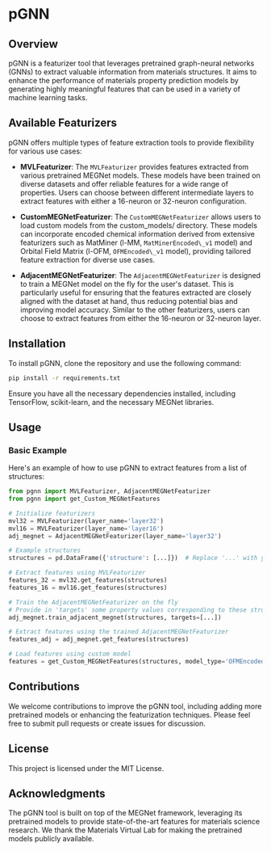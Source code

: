 # pGNN

## Overview

pGNN is a featurizer tool that leverages pretrained graph-neural networks (GNNs) to extract valuable information from materials structures. It aims to enhance the performance of materials property prediction models by generating highly meaningful features that can be used in a variety of machine learning tasks.

## Available Featurizers

pGNN offers multiple types of feature extraction tools to provide flexibility for various use cases:

- **MVLFeaturizer**: The `MVLFeaturizer` provides features extracted from various pretrained MEGNet models. These models have been trained on diverse datasets and offer reliable features for a wide range of properties. Users can choose between different intermediate layers to extract features with either a 16-neuron or 32-neuron configuration.

- **CustomMEGNetFeaturizer**: The `CustomMEGNetFeaturizer` allows users to load custom models from the custom\_models/ directory. These models can incorporate encoded chemical information derived from extensive featurizers such as MatMiner (l-MM, `MatMinerEncoded\_v1` model) and Orbital Field Matrix (l-OFM, `OFMEncoded\_v1` model), providing tailored feature extraction for diverse use cases.

- **AdjacentMEGNetFeaturizer**: The `AdjacentMEGNetFeaturizer` is designed to train a MEGNet model on the fly for the user's dataset. This is particularly useful for ensuring that the features extracted are closely aligned with the dataset at hand, thus reducing potential bias and improving model accuracy. Similar to the other featurizers, users can choose to extract features from either the 16-neuron or 32-neuron layer.

## Installation

To install pGNN, clone the repository and use the following command:

```bash
pip install -r requirements.txt
```

Ensure you have all the necessary dependencies installed, including TensorFlow, scikit-learn, and the necessary MEGNet libraries.

## Usage

### Basic Example

Here's an example of how to use pGNN to extract features from a list of structures:

```python
from pgnn import MVLFeaturizer, AdjacentMEGNetFeaturizer
from pgnn import get_Custom_MEGNetFeatures

# Initialize featurizers
mvl32 = MVLFeaturizer(layer_name='layer32')
mvl16 = MVLFeaturizer(layer_name='layer16')
adj_megnet = AdjacentMEGNetFeaturizer(layer_name='layer32')

# Example structures
structures = pd.DataFrame({'structure': [...]})  # Replace '...' with your actual list of structures

# Extract features using MVLFeaturizer
features_32 = mvl32.get_features(structures)
features_16 = mvl16.get_features(structures)

# Train the AdjacentMEGNetFeaturizer on the fly
# Provide in 'targets' some property values corresponding to these structures
adj_megnet.train_adjacent_megnet(structures, targets=[...])

# Extract features using the trained AdjacentMEGNetFeaturizer
features_adj = adj_megnet.get_features(structures)

# Load features using custom model
features = get_Custom_MEGNetFeatures(structures, model_type='OFMEncoded_v1')
```

## Contributions

We welcome contributions to improve the pGNN tool, including adding more pretrained models or enhancing the featurization techniques. Please feel free to submit pull requests or create issues for discussion.

## License

This project is licensed under the MIT License.

## Acknowledgments

The pGNN tool is built on top of the MEGNet framework, leveraging its pretrained models to provide state-of-the-art features for materials science research. We thank the Materials Virtual Lab for making the pretrained models publicly available.
